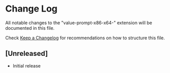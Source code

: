 # Change Log

All notable changes to the "value-prompt-x86-x64-" extension will be documented in this file.

Check [Keep a Changelog](http://keepachangelog.com/) for recommendations on how to structure this file.

## [Unreleased]

- Initial release